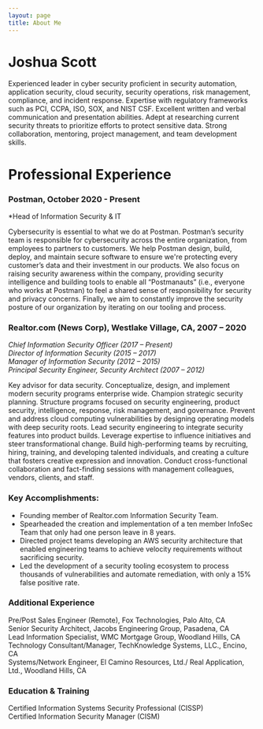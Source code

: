 ```yaml
---
layout: page
title: About Me
---
```

# Joshua Scott

Experienced leader in cyber security proficient in security automation, application security, cloud security, security operations, risk management, compliance, and incident response. Expertise with regulatory frameworks such as PCI, CCPA, ISO, SOX, and NIST CSF. Excellent written and verbal communication and presentation abilities. Adept at researching current security threats to prioritize efforts to protect sensitive data. Strong collaboration, mentoring, project management, and team development skills.

# Professional Experience

### Postman, October 2020 - Present

*Head of Information Security & IT

Cybersecurity is essential to what we do at Postman. Postman’s security team is responsible for cybersecurity across the entire organization, from employees to partners to customers. We help Postman design, build, deploy, and maintain secure software to ensure we're protecting every customer’s data and their investment in our products. We also focus on raising security awareness within the company, providing security intelligence and building tools to enable all “Postmanauts” (i.e., everyone who works at Postman) to feel a shared sense of responsibility for security and privacy concerns. Finally, we aim to constantly improve the security posture of our organization by iterating on our tooling and process.

### Realtor.com (News Corp), Westlake Village, CA, 2007 – 2020

*Chief Information Security Officer (2017 – Present)*  
*Director of Information Security (2015 – 2017)*  
*Manager of Information Security (2012 – 2015)*  
*Principal Security Engineer, Security Architect (2007 – 2012)*  

Key advisor for data security. Conceptualize, design, and implement modern security programs enterprise wide. Champion strategic security planning. Structure programs focused on security engineering, product security, intelligence, response, risk management, and governance. Prevent and address cloud computing vulnerabilities by designing operating models with deep security roots. Lead security engineering to integrate security features into product builds. Leverage expertise to influence initiatives and steer transformational change. Build high-performing teams by recruiting, hiring, training, and developing talented individuals, and creating a culture that fosters creative expression and innovation. Conduct cross-functional collaboration and fact-finding sessions with management colleagues, vendors, clients, and staff.

### Key Accomplishments:

-   Founding member of Realtor.com Information Security Team.
-   Spearheaded the creation and implementation of a ten member InfoSec Team
    that only had one person leave in 8 years.
-   Directed project teams developing an AWS security architecture that
    enabled engineering teams to achieve velocity requirements without
    sacrificing security.
-   Led the development of a security tooling ecosystem to process
    thousands of vulnerabilities and automate remediation, with only a
    15% false positive rate.

### Additional Experience
Pre/Post Sales Engineer (Remote), Fox Technologies, Palo Alto, CA  
Senior Security Architect, Jacobs Engineering Group, Pasadena, CA  
Lead Information Specialist, WMC Mortgage Group, Woodland Hills, CA  
Technology Consultant/Manager, TechKnowledge Systems, LLC., Encino, CA  
Systems/Network Engineer, El Camino Resources, Ltd./ Real Application, Ltd., Woodland Hills, CA  

### Education & Training
Certified Information Systems Security Professional (CISSP)  
Certified Information Security Manager (CISM)  